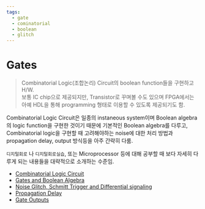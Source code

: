 ```yaml
---
tags:
  - gate
  - cominatorial
  - boolean
  - glitch
---
```


# Gates

> Combinatorial Logic(조합논리) Circuit의 boolean function들을 구현하고 H/W.  
> 보통 IC chip으로 제공되지만, Transistor로 꾸며볼 수도 있으며 FPGA에서는 아예 HDL을 통해 programming 형태로 이용할 수 있도록 제공되기도 함.

Combinatorial Logic Circuit은 일종의 instaneous system이며 Boolean algebra의 logic function을 구현한 것이기 때문에 기본적인 Boolean algebra를 다루고, Combinatorial logic을 구현할 때 고려해야하는 noise에 대한 처리 방법과 propagation delay, output 방식등을 아주 간략히 다룸.  

`디지털회로` 나 `디지털회로실습`, 또는 Microprocessor 등에 대해 공부할 때 보다 자세히 다루게 되는 내용들을 대략적으로 소개하는 수준임.

* [Combinatorial Logic Circuit](https://www.notion.so/mmmil/2-4-Logic-Gates-55f9c9b196794194a988ea125af72cd0)
* [Gates and Boolean Algebra](https://dsaint31.tistory.com/entry/CI-Logic-Gates)
* [Noise Glitch, Schmitt Trigger and Differential signaling](ce02_04_1_glitch.md)
* [Propagation Delay](ce02_04_3_propagation_delay.md)
* [Gate Outputs](ce02_04_4_0_gate_outputs.md)

